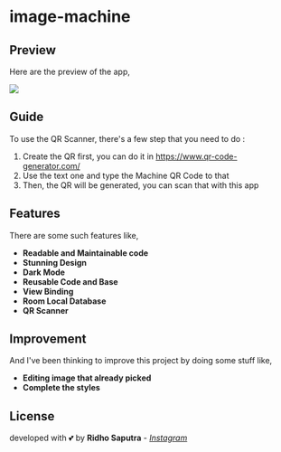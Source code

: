 # image-machine

## Preview
Here are the preview of the app,

![](https://drive.google.com/file/d/1sHra0aF08PIQ9AVn0P85LdW7kkc0SIXK/view)

## Guide
To use the QR Scanner, there's a few step that you need to do :
1. Create the QR first, you can do it in <https://www.qr-code-generator.com/>
2. Use the text one and type the Machine QR Code to that
3. Then, the QR will be generated, you can scan that with this app

## Features
There are some such features like,

- **Readable and Maintainable code**
- **Stunning Design**
- **Dark Mode**
- **Reusable Code and Base**
- **View Binding**
- **Room Local Database**
- **QR Scanner**

## Improvement
And I've been thinking to improve this project by doing some stuff like,
- **Editing image that already picked**
- **Complete the styles**

## License
developed with 💕 by **Ridho Saputra** - *[Instagram](https://instagram.com/mridhosap)*
